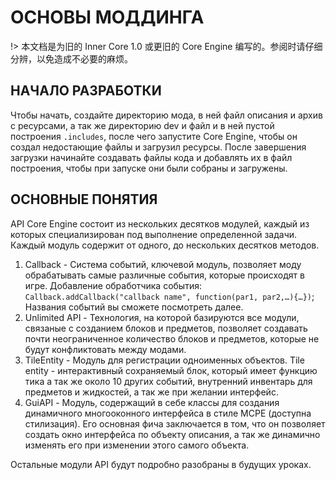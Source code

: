 # ОСНОВЫ МОДДИНГА

!> 本文档是为旧的 Inner Core 1.0 或更旧的 Core Engine 编写的。参阅时请仔细分辨，以免造成不必要的麻烦。

## НАЧАЛО РАЗРАБОТКИ

Чтобы начать, создайте директорию мода, в ней файл описания и архив с ресурсами, а так же директорию dev и файл и в ней пустой построения `.includes`, после чего запустите Core Engine, чтобы он создал недостающие файлы и загрузил ресурсы.
После завершения загрузки начинайте создавать файлы кода и добавлять их в файл построения, чтобы при запуске они были собраны и загружены.

## ОСНОВНЫЕ ПОНЯТИЯ

API Core Engine состоит из нескольких десятков модулей, каждый из которых специализирован под выполнение определенной задачи. Каждый модуль содержит от одного, до нескольких десятков методов.

1. Callback - Система событий, ключевой модуль, позволяет моду обрабатывать самые различные события, которые происходят в игре. Добавление обработчика события: `Callback.addCallback("callback name", function(par1, par2,…){…})`; Названия событий вы сможете посмотреть далее.
2. Unlimited API - Технология, на которой базируются все модули, связаные с созданием блоков и предметов, позволяет создавать почти неограниченное количество блоков и предметов, которые не будут конфликтовать между модами.
3. TileEntity - Модуль для регистрации одноименных объектов. Tile entity - интерактивный сохраняемый блок, который имеет функцию тика а так же около 10 других событий, внутренний инвентарь для предметов и жидкостей, а так же при желании интерфейс.
4. GuiAPI - Модуль, содержащий в себе классы для создания динамичного многооконного интерфейса в стиле MCPE (доступна стилизация). Его основная фича заключается в том, что он позволяет создать окно интерфейса по объекту описания, а так же динамично изменять его при изменении этого самого объекта.

Остальные модули API будут подробно разобраны в будущих уроках.
